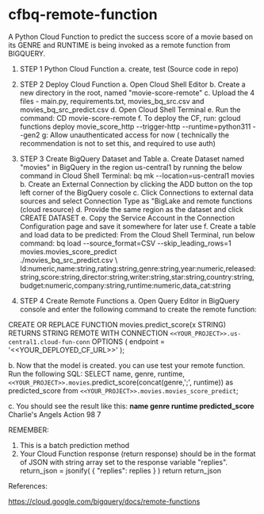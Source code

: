 # cfbq-remote-function
A Python Cloud Function to predict the success score of a movie based on its GENRE and RUNTIME is being invoked as a remote function from BIGQUERY. 

1. STEP 1
   Python Cloud Function
   a. create, test (Source code in repo)

2. STEP 2
   Deploy Cloud Function
   a. Open Cloud Shell Editor
   b. Create a new directory in the root, named "movie-score-remote"
   c. Upload the 4 files - main.py, requirements.txt, movies_bq_src.csv and movies_bq_src_predict.csv
   d. Open Cloud Shell Terminal
   e. Run the command: CD movie-score-remote
   f. To deploy the CF, run:
   gcloud functions deploy movie_score_http  --trigger-http --runtime=python311 --gen2
   g: Allow unauthenticated access for now ( technically the recommendation is not to set this, and required to use auth)

3. STEP 3
   Create BigQuery Dataset and Table
  a. Create Dataset named "movies" in BigQuery in the region us-central1 by running the below command in Cloud Shell Terminal:
      bq mk --location=us-central1 movies
  b. Create an External Connection by clicking the ADD button on the top left corner of the BigQuery cosole
  c. Click Connections to external data sources and select Connection Type as "BigLake and remote functions (cloud resource)
  d. Provide the same region as the dataset and click CREATE DATASET
  e. Copy the Service Account in the Connection Configuration page and save it somewhere for later use
  f. Create a table and load data to be predicted: From the Cloud Shell Terminal, run below command:
bq load --source_format=CSV --skip_leading_rows=1 movies.movies_score_predict \
./movies_bq_src_predict.csv \ Id:numeric,name:string,rating:string,genre:string,year:numeric,released:string,score:string,director:string,writer:string,star:string,country:string,budget:numeric,company:string,runtime:numeric,data_cat:string

4. STEP 4
   Create Remote Functions
   a. Open Query Editor in BigQuery console and enter the following command to create the remote function:

CREATE OR REPLACE FUNCTION movies.predict_score(x STRING) RETURNS STRING
REMOTE WITH CONNECTION `<<YOUR_PROJECT>>.us-central1.cloud-fun-conn`
OPTIONS (
  endpoint = '<<YOUR_DEPLOYED_CF_URL>>'
);

  b. Now that the model is created. you can use test your remote function. Run the following SQL:
  SELECT name, genre, runtime, 
`<<YOUR_PROJECT>>.movies`.predict_score(concat(genre,';', runtime)) as predicted_score
from `<<YOUR_PROJECT>>.movies.movies_score_predict`;

c. You should see the result like this:
**name               genre   runtime   predicted_score**
Charlie's Angels     Action   98       7

REMEMBER:

1. This is a batch prediction method
2. Your Cloud Function response (return response) should be in the format of JSON with string array set to the response variable "replies".
   return_json = jsonify( { "replies":  replies } )
   return return_json

References:

https://cloud.google.com/bigquery/docs/remote-functions





